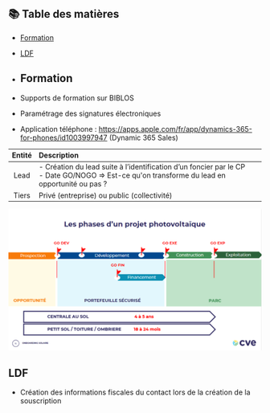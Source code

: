 ## 📚 Table des matières

- [Formation](#formation)
- [LDF](#ldf)

- ## Formation
- Supports de formation sur BIBLOS
- Paramétrage des signatures électroniques
- Application téléphone : https://apps.apple.com/fr/app/dynamics-365-for-phones/id1003997947 (Dynamic 365 Sales)


| Entité | Description |
|:----------:|:---------|
| Lead | - Création du lead suite à l’identification d’un foncier par le CP <br> - Date GO/NOGO => Est-ce qu'on transforme du lead en opportunité ou pas ? |
| Tiers | Privé (entreprise) ou public (collectivité) |

![Milestones CVE](../files/CVE_Milestones.png)

## LDF
- Création des informations fiscales du contact lors de la création de la souscription
